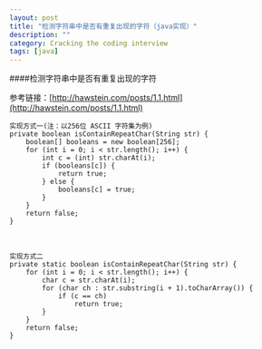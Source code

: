 ```yaml
---
layout: post
title: "检测字符串中是否有重复出现的字符（java实现）"
description: ""
category: Cracking the coding interview
tags: [java]
---
```



####检测字符串中是否有重复出现的字符

参考链接：[http://hawstein.com/posts/1.1.html](http://hawstein.com/posts/1.1.html)


    实现方式一(注：以256位 ASCII 字符集为例)
    private boolean isContainRepeatChar(String str) {
        boolean[] booleans = new boolean[256];
        for (int i = 0; i < str.length(); i++) {
            int c = (int) str.charAt(i);
            if (booleans[c]) {
                return true;
            } else {
                booleans[c] = true;
            }
        }
        return false;
    }

<br/>

    实现方式二
    private static boolean isContainRepeatChar(String str) {
        for (int i = 0; i < str.length(); i++) {
            char c = str.charAt(i);
            for (char ch : str.substring(i + 1).toCharArray()) {
                if (c == ch)
                    return true;
            }
        }
        return false;
    }